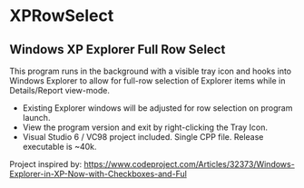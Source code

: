 # XPRowSelect
## Windows XP Explorer Full Row Select

This program runs in the background with a visible tray icon and hooks into Windows Explorer to allow for full-row selection of Explorer items while in Details/Report view-mode.

* Existing Explorer windows will be adjusted for row selection on program launch.
* View the program version and exit by right-clicking the Tray Icon.
* Visual Studio 6 / VC98 project included.  Single CPP file.  Release executable is ~40k.

Project inspired by:
https://www.codeproject.com/Articles/32373/Windows-Explorer-in-XP-Now-with-Checkboxes-and-Ful
